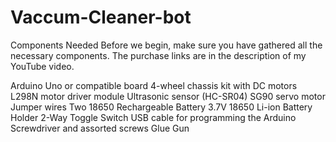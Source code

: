 # Vaccum-Cleaner-bot
Components Needed
Before we begin, make sure you have gathered all the necessary components. The purchase links are in the description of my YouTube video.

Arduino Uno or compatible board
4-wheel chassis kit with DC motors
L298N motor driver module
Ultrasonic sensor (HC-SR04)
SG90 servo motor
Jumper wires
Two 18650 Rechargeable Battery 3.7V
18650 Li-ion Battery Holder 2-Way
Toggle Switch
USB cable for programming the Arduino
Screwdriver and assorted screws
Glue Gun
